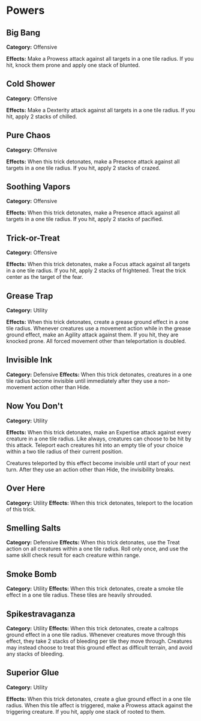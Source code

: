 # Powers

## Big Bang

**Category:** Offensive

**Effects:** Make a Prowess attack against all targets in a one tile radius. If you hit, knock them prone and apply one stack of blunted.

## Cold Shower

**Category:** Offensive

**Effects:** Make a Dexterity attack against all targets in a one tile radius. If you hit, apply 2 stacks of chilled.

## Pure Chaos

**Category:** Offensive

**Effects:** When this trick detonates, make a Presence attack against all targets in a one tile radius. If you hit, apply 2 stacks of crazed.

## Soothing Vapors

**Category:** Offensive

**Effects:** When this trick detonates, make a Presence attack against all targets in a one tile radius. If you hit, apply 2 stacks of pacified.

## Trick-or-Treat

**Category:** Offensive

**Effects:** When this trick detonates, make a Focus attack against all targets in a one tile radius. If you hit, apply 2 stacks of frightened. Treat the trick center as the target of the fear.

## Grease Trap

**Category:** Utility

**Effects:** When this trick detonates, create a grease ground effect in a one tile radius. Whenever creatures use a movement action while in the grease ground effect, make an Agility attack against them. If you hit, they are knocked prone. All forced movement other than teleportation is doubled.

## Invisible Ink

**Category:** Defensive
**Effects:** When this trick detonates, creatures in a one tile radius become invisible until immediately after they use a non-movement action other than Hide.

## Now You Don't

**Category:** Utility

**Effects:** When this trick detonates, make an Expertise attack against every creature in a one tile radius. Like always, creatures can choose to be hit by this attack. Teleport each creatures hit into an empty tile of your choice within a two tile radius of their current position.

Creatures teleported by this effect become invisible until start of your next turn. After they use an action other than Hide, the invisibility breaks.

## Over Here

**Category:** Utility
**Effects:** When this trick detonates, teleport to the location of this trick.

## Smelling Salts

**Category:** Defensive
**Effects:** When this trick detonates, use the Treat action on all creatures within a one tile radius. Roll only once, and use the same skill check result for each creature within range.

## Smoke Bomb

**Category:** Utility
**Effects:** When this trick detonates, create a smoke tile effect in a one tile radius. These tiles are heavily shrouded.

## Spikestravaganza

**Category:** Utility
**Effects:** When this trick detonates, create a caltrops ground effect in a one tile radius. Whenever creatures move through this effect, they take 2 stacks of bleeding per tile they move through. Creatures may instead choose to treat this ground effect as difficult terrain, and avoid any stacks of bleeding.

## Superior Glue

**Category:** Utility

**Effects:** When this trick detonates, create a glue ground effect in a one tile radius. When this tile affect is triggered, make a Prowess attack against the triggering creature. If you hit, apply one stack of rooted to them.
